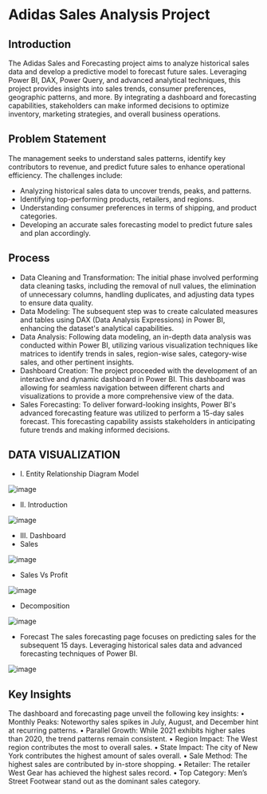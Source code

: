 # Adidas Sales Analysis Project

## Introduction
The Adidas Sales and Forecasting project aims to analyze historical sales data and develop a predictive model to forecast future sales. Leveraging Power BI, DAX, Power Query, and advanced analytical techniques, this project provides insights into sales trends, consumer preferences, geographic patterns, and more. By integrating a dashboard and forecasting capabilities, stakeholders can make informed decisions to optimize inventory, marketing strategies, and overall business operations.

## Problem Statement
The management seeks to understand sales patterns, identify key contributors to revenue, and predict future sales to enhance operational efficiency. The challenges include:
*	Analyzing historical sales data to uncover trends, peaks, and patterns.
*	Identifying top-performing products, retailers, and regions.
*	Understanding consumer preferences in terms of shipping, and product categories.
*	Developing an accurate sales forecasting model to predict future sales and plan accordingly.
## Process
* Data Cleaning and Transformation: The initial phase involved performing data cleaning tasks, including the removal of null values, the elimination of unnecessary columns, handling duplicates, and adjusting data types to ensure data quality.
* Data Modeling: The subsequent step was to create calculated measures and tables using DAX (Data Analysis Expressions) in Power BI, enhancing the dataset's analytical capabilities.
* Data Analysis: Following data modeling, an in-depth data analysis was conducted within Power BI, utilizing various visualization techniques like matrices to identify trends in sales, region-wise sales, category-wise sales, and other pertinent insights.
* Dashboard Creation: The project proceeded with the development of an interactive and dynamic dashboard in Power BI. This dashboard was allowing for seamless navigation between different charts and visualizations to provide a more comprehensive view of the data.
* Sales Forecasting: To deliver forward-looking insights, Power BI's advanced forecasting feature was utilized to perform a 15-day sales forecast. This forecasting capability assists stakeholders in anticipating future trends and making informed decisions.

## DATA VISUALIZATION
* I.	Entity Relationship Diagram Model

![image](https://github.com/navadkarsujit/Adidas-Sales-Analysis-PowerBI/assets/144350681/3278c607-feb1-4fc5-b5c9-48b92481954c)

* II.	Introduction

 ![image](https://github.com/navadkarsujit/Adidas-Sales-Analysis-PowerBI/assets/144350681/bedcbc51-79f1-4c69-92f0-c96396d37333)

* III.	Dashboard
* Sales

![image](https://github.com/navadkarsujit/Adidas-Sales-Analysis-PowerBI/assets/144350681/04be6320-5e45-42a5-9754-f0ddb583f99e)

* Sales Vs Profit

 ![image](https://github.com/navadkarsujit/Adidas-Sales-Analysis-PowerBI/assets/144350681/e694426d-f629-4ebf-9131-d5bd384d1c91)

* Decomposition
  
 ![image](https://github.com/navadkarsujit/Adidas-Sales-Analysis-PowerBI/assets/144350681/8d2ddaa7-950c-4980-abc7-2d43a73ba571)

* Forecast
The sales forecasting page focuses on predicting sales for the subsequent 15 days. Leveraging historical sales data and advanced forecasting techniques of Power BI.

 ![image](https://github.com/navadkarsujit/Adidas-Sales-Analysis-PowerBI/assets/144350681/cf3a3693-63af-411a-893d-fc8c00677aae)

## Key Insights
The dashboard and forecasting page unveil the following key insights:
•	Monthly Peaks: Noteworthy sales spikes in July, August, and December hint at recurring patterns.
•	Parallel Growth: While 2021 exhibits higher sales than 2020, the trend patterns remain consistent.
•	Region Impact: The West region contributes the most to overall sales.
•	State Impact: The city of New York contributes the highest amount of sales overall.
•	Sale Method: The highest sales are contributed by in-store shopping.
•	Retailer: The retailer West Gear has achieved the highest sales record.
•	Top Category: Men’s Street Footwear stand out as the dominant sales category.

